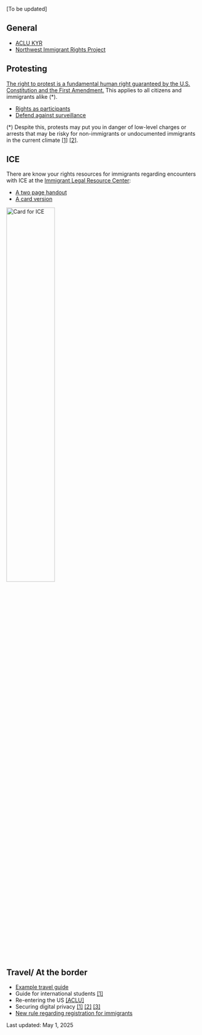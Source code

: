[To be updated] 

## General
- [ACLU KYR](https://www.aclu.org/know-your-rights)
- [Northwest Immigrant Rights Project](https://www.nwirp.org/resources/kyr/)

## Protesting 

[The right to protest is a fundamental human right guaranteed by the U.S. Constitution and the First Amendment.](https://constitution.congress.gov/constitution/amendment-1/) This applies to all citizens and immigrants alike (*). 

- [Rights as participants](https://www.nilc.org/resources/immigrant-participation-in-protests-rights/)
- [Defend against surveillance](https://www.acludc.org/en/how-defend-against-police-surveillance-protests)

(*) Despite this, protests may put you in danger of low-level charges or arrests that may be risky for non-immigrants or undocumented immigrants in the current climate [[1]](https://www.latimes.com/world-nation/story/2025-04-17/visa-cancellations-international-students-fear-deportation) [[2]](https://www.nytimes.com/article/laken-riley-act-explained.html).
  
## ICE

There are know your rights resources for immigrants regarding encounters with ICE at the [Immigrant Legal Resource Center](ilrc.org):
- [A two page handout](https://www.ilrc.org/sites/default/files/resources/kyr_two_pager_v2.pdf)
- [A card version](https://www.ilrc.org/sites/default/files/documents/red_card-self_srv-english.pdf)

<img src="what_to_say_to_ICE_agents_1.png" alt="Card for ICE" width="50%"/>
  
## Travel/ At the border
- [Example travel guide](https://static1.squarespace.com/static/59134566e58c623970f2cd48/t/679d08251426970724916911/1738344488561/Travel+digital+pamphletJan2025.pdf)
- Guide for international students [[1]](https://www.bu.edu/articles/2025/international-students-and-faculty-resource-guide/)
- Re-entering the US [[ACLU]](https://www.aclu.org/know-your-rights/what-do-when-encountering-law-enforcement-airports-and-other-ports-entry-us)
- Securing digital privacy [[1]](https://www.wired.com/2017/02/guide-getting-past-customs-digital-privacy-intact/) [[2]](https://www.eff.org/wp/digital-privacy-us-border-2017) [[3]](https://www.theguardian.com/technology/2025/mar/26/phone-search-privacy-us-border-immigration)
- [New rule regarding registration for immigrants](https://www.nilc.org/resources/know-your-rights-trumps-registration-requirement-for-immigrants/)
  
Last updated: May 1, 2025
